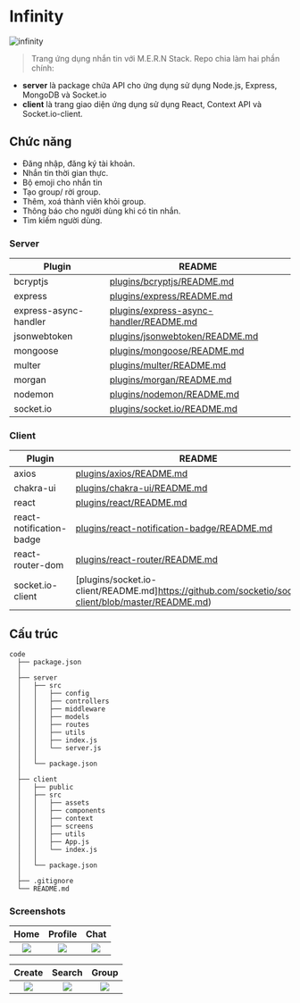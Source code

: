 # Infinity

![infinity](https://github.com/Ren0503/infinity-js-chat/blob/master/client/src/assets/header.png)

> Trang ứng dụng nhắn tin với M.E.R.N Stack. Repo chia làm hai phần chính:
- **server** là package chứa API cho ứng dụng sử dụng Node.js, Express, MongoDB và Socket.io
- **client** là trang giao diện ứng dụng sử dụng React, Context API và Socket.io-client.

## Chức năng

- Đăng nhập, đăng ký tài khoản.
- Nhắn tin thời gian thực.
- Bộ emoji cho nhắn tin
- Tạo group/ rời group.
- Thêm, xoá thành viên khỏi group.
- Thông báo cho người dùng khi có tin nhắn.
- Tìm kiếm người dùng.

### Server

| Plugin | README |
| ------ | ------ |
| bcryptjs | [plugins/bcryptjs/README.md](https://github.com/dcodeIO/bcrypt.js/blob/master/README.md) |
| express | [plugins/express/README.md](https://github.com/expressjs/express/blob/master/Readme.md) |
| express-async-handler | [plugins/express-async-handler/README.md](https://github.com/abazhenov/express-async-handler/blob/master/README.md) |
| jsonwebtoken | [plugins/jsonwebtoken/README.md](https://github.com/auth0/node-jsonwebtoken/blob/master/README.md) |
| mongoose | [plugins/mongoose/README.md](https://github.com/Automattic/mongoose/blob/master/README.md) |
| multer | [plugins/multer/README.md](https://github.com/expressjs/multer/blob/master/README.md)|
| morgan | [plugins/morgan/README.md](https://github.com/expressjs/morgan/blob/master/README.md) |
| nodemon | [plugins/nodemon/README.md](https://github.com/remy/nodemon/blob/master/README.md) |
| socket.io | [plugins/socket.io/README.md](https://github.com/socketio/socket.io/blob/master/Readme.md) |

### Client

| Plugin | README |
| ------ | ------ |
| axios | [plugins/axios/README.md](https://github.com/axios/axios/blob/master/README.md) |
| chakra-ui | [plugins/chakra-ui/README.md](https://github.com/chakra-ui/chakra-ui/blob/main/README.md) |
| react | [plugins/react/README.md](https://github.com/facebook/react/blob/master/README.md) |
| react-notification-badge | [plugins/react-notification-badge/README.md](https://github.com/mobilusoss/react-notification-badge/blob/master/README.md) |
| react-router-dom | [plugins/react-router/README.md](https://github.com/ReactTraining/react-router/blob/master/README.md) |
| socket.io-client | [plugins/socket.io-client/README.md]https://github.com/socketio/socket.io-client/blob/master/README.md) |

## Cấu trúc
    code
      ├── package.json
      │
      ├── server
      │   ├── src
      │   │   ├── config
      │   │   ├── controllers
      │   │   ├── middleware
      │   │   ├── models
      │   │   ├── routes
      │   │   ├── utils
      │   │   ├── index.js
      │   │   └── server.js
      │   │
      │   └── package.json
      │
      ├── client
      │   ├── public
      │   ├── src
      │   │   ├── assets
      │   │   ├── components
      │   │   ├── context
      │   │   ├── screens
      │   │   ├── utils
      │   │   ├── App.js
      │   │   └── index.js
      │   │
      │   └── package.json
      │
      ├── .gitignore
      └── README.md


### Screenshots

|                                        Home                                        |                                        Profile                                        |                                        Chat                                        |
| :--------------------------------------------------------------------------------: | :------------------------------------------------------------------------------------: | :-----------------------------------------------------------------------------------: |
| ![](https://github.com/Ren0503/infinity-js-chat/tree/master/client/src/assets/screenshots/home.png) | ![](https://github.com/Ren0503/infinity-js-chat/tree/master/client/src/assets/screenshots/profile.png) | ![](https://github.com/Ren0503/infinity-js-chat/tree/master/client/src/assets/screenshots/chat.png) |

|                                        Create                                        |                                        Search                                        |                                        Group                                        |
| :--------------------------------------------------------------------------------: | :------------------------------------------------------------------------------------: | :-----------------------------------------------------------------------------------: |
| ![](https://github.com/Ren0503/infinity-js-chat/tree/master/client/src/assets/screenshots/create.png) | ![](https://github.com/Ren0503/infinity-js-chat/tree/master/client/src/assets/screenshots/search.png) | ![](https://github.com/Ren0503/infinity-js-chat/tree/master/client/src/assets/screenshots/group.png) |
